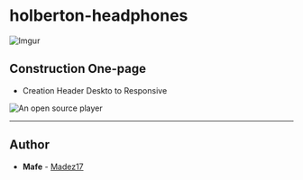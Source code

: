 # holberton-headphones

![Imgur](https://i.imgur.com/rZqFnbB.png)

## Construction One-page

- Creation Header Deskto to Responsive

![An open source player](https://i.imgur.com/vVstBLh.gif)


---

## Author
* **Mafe** - [Madez17](https://github.com/Madez17)